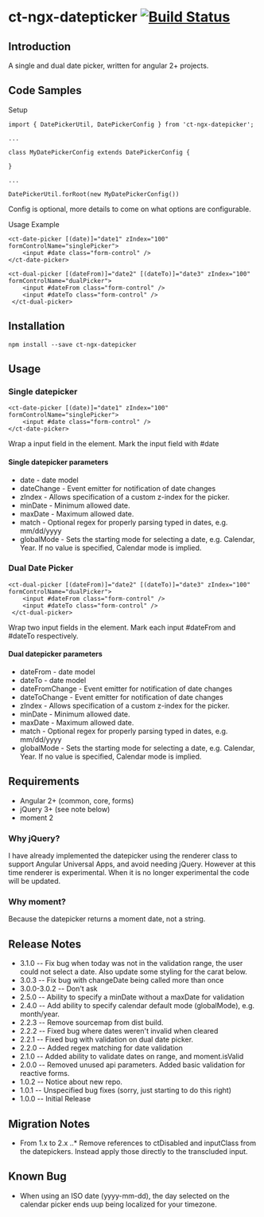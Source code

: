 # ct-ngx-datepticker [![Build Status](https://travis-ci.org/Centeva/ngx-datepicker.svg?branch=master)](https://travis-ci.org/Centeva/ngx-datepicker)

## Introduction

A single and dual date picker, written for angular 2+ projects.

## Code Samples
Setup
```
import { DatePickerUtil, DatePickerConfig } from 'ct-ngx-datepicker';

...

class MyDatePickerConfig extends DatePickerConfig {
	
}

...

DatePickerUtil.forRoot(new MyDatePickerConfig())
```

Config is optional, more details to come on what options are configurable. 

Usage Example 
```
<ct-date-picker [(date)]="date1" zIndex="100" formControlName="singlePicker">
    <input #date class="form-control" />
</ct-date-picker>
```
```
<ct-dual-picker [(dateFrom)]="date2" [(dateTo)]="date3" zIndex="100" formControlName="dualPicker">
    <input #dateFrom class="form-control" />
    <input #dateTo class="form-control" />
 </ct-dual-picker>
```

## Installation

```
npm install --save ct-ngx-datepicker    
```

## Usage
### Single datepicker
```
<ct-date-picker [(date)]="date1" zIndex="100" formControlName="singlePicker">
    <input #date class="form-control" />
</ct-date-picker>
```
Wrap a input field in the <ct-date-picker> element. Mark the input field with #date

#### Single datepicker parameters
 * date - date model
 * dateChange - Event emitter for notification of date changes
 * zIndex - Allows specification of a custom z-index for the picker.
 * minDate - Minimum allowed date.
 * maxDate - Maximum allowed date.
 * match - Optional regex for properly parsing typed in dates, e.g. mm/dd/yyyy
 * globalMode - Sets the starting mode for selecting a date, e.g. Calendar, Year. If no value is specified, Calendar mode is implied.


### Dual Date Picker
```
<ct-dual-picker [(dateFrom)]="date2" [(dateTo)]="date3" zIndex="100" formControlName="dualPicker">
    <input #dateFrom class="form-control" />
    <input #dateTo class="form-control" />
 </ct-dual-picker>
```
Wrap two input fields in the <ct-dual-picker> element. Mark each input #dateFrom and #dateTo respectively.

#### Dual datepicker parameters
 * dateFrom - date model
 * dateTo - date model
 * dateFromChange - Event emitter for notification of date changes
 * dateToChange - Event emitter for notification of date changes
 * zIndex - Allows specification of a custom z-index for the picker.
 * minDate - Minimum allowed date.
 * maxDate - Maximum allowed date.
 * match - Optional regex for properly parsing typed in dates, e.g. mm/dd/yyyy
 * globalMode - Sets the starting mode for selecting a date, e.g. Calendar, Year. If no value is specified, Calendar mode is implied.

## Requirements
- Angular 2+ (common, core, forms)
- jQuery 3+ (see note below)
- moment 2

### Why jQuery?
I have already implemented the datepicker using the renderer class to support Angular Universal Apps, and avoid needing jQuery. However at this time renderer is experimental. When it is no longer experimental the code will be updated.

### Why moment?
Because the datepicker returns a moment date, not a string.



## Release Notes
 - 3.1.0 -- Fix bug when today was not in the validation range, the user could not select a date. Also update some styling for the carat below.
 - 3.0.3 -- Fix bug with changeDate being called more than once
 - 3.0.0-3.0.2 -- Don't ask
 - 2.5.0 -- Ability to specify a minDate without a maxDate for validation
 - 2.4.0 -- Add ability to specify calendar default mode (globalMode), e.g. month/year.
 - 2.2.3 -- Remove sourcemap from dist build.
 - 2.2.2 -- Fixed bug where dates weren't invalid when cleared
 - 2.2.1 -- Fixed bug with validation on dual date picker.
 - 2.2.0 -- Added regex matching for date validation
 - 2.1.0 -- Added ability to validate dates on range, and moment.isValid
 - 2.0.0 -- Removed unused api parameters. Added basic validation for reactive forms.
 - 1.0.2 -- Notice about new repo. 
 - 1.0.1 -- Unspecified bug fixes (sorry, just starting to do this right)
 - 1.0.0 -- Initial Release

 ## Migration Notes
 * From 1.x to 2.x
 ..* Remove references to ctDisabled and inputClass from the datepickers. Instead apply those directly to the transcluded input.

## Known Bug
- When using an ISO date (yyyy-mm-dd), the day selected on the calendar picker ends uup being localized for your timezone.